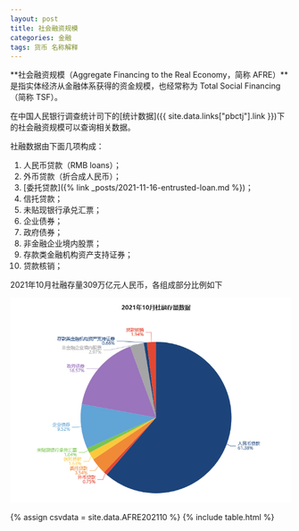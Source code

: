 ```yaml
---
layout: post
title: 社会融资规模
categories: 金融
tags: 货币 名称解释
---
```

**社会融资规模（Aggregate Financing to the Real Economy，简称 AFRE）**是指实体经济从金融体系获得的资金规模，也经常称为 Total Social Financing（简称 TSF）。

在中国人民银行调查统计司下的[统计数据]({{ site.data.links["pbctj"].link }})下的社会融资规模可以查询相关数据。

社融数据由下面几项构成：
1. 人民币贷款（RMB loans）；
2. 外币贷款（折合成人民币）；
3. [委托贷款]({% link _posts/2021-11-16-entrusted-loan.md %})；
4. 信托贷款；
5. 未贴现银行承兑汇票；
6. 企业债券；
7. 政府债券；
8. 非金融企业境内股票；
9. 存款类金融机构资产支持证券；
10. 贷款核销；

2021年10月社融存量309万亿元人民币，各组成部分比例如下

![2021年10月社融存量数据](/assets/img/post/202110-AFRE-barchart.png "2021年10月社融存量数据")

{% assign csvdata = site.data.AFRE202110 %}
{% include table.html %}